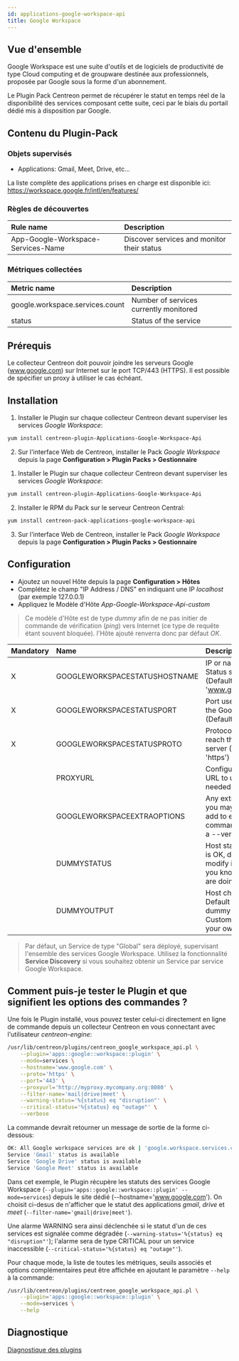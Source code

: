 ```yaml
---
id: applications-google-workspace-api
title: Google Workspace
---
```


## Vue d'ensemble

Google Workspace est une suite d'outils et de logiciels de productivité de type Cloud computing et de groupware destinée aux professionnels, 
proposée par Google sous la forme d'un abonnement.

Le Plugin Pack Centreon permet de récupérer le statut en temps réel de la disponibilité des services composant cette suite,
ceci par le biais du portail dédié mis à disposition par Google.

## Contenu du Plugin-Pack

### Objets supervisés

* Applications: Gmail, Meet, Drive, etc...

La liste complète des applications prises en charge est disponible ici:
https://workspace.google.fr/intl/en/features/

### Règles de découvertes

<!--DOCUSAURUS_CODE_TABS-->

<!--Services-->

| Rule name                          | Description                                |
| :--------------------------------- | :----------------------------------------- |
| App-Google-Workspace-Services-Name | Discover services and monitor their status |

<!--END_DOCUSAURUS_CODE_TABS-->

### Métriques collectées

<!--DOCUSAURUS_CODE_TABS-->

<!--Services-->

| Metric name                     | Description                            |
| :------------------------------ | :------------------------------------- |
| google.workspace.services.count | Number of services currently monitored |
| status                          | Status of the service                  |

<!--END_DOCUSAURUS_CODE_TABS-->

## Prérequis

Le collecteur Centreon doit pouvoir joindre les serveurs Google (www.google.com) sur Internet sur le port TCP/443 (HTTPS).
Il est possible de spécifier un proxy à utiliser le cas échéant.

## Installation

<!--DOCUSAURUS_CODE_TABS-->

<!--Online IMP Licence & IT-100 Editions-->

1. Installer le Plugin sur chaque collecteur Centreon devant superviser les services *Google Workspace*:

```bash
yum install centreon-plugin-Applications-Google-Workspace-Api
```

2. Sur l'interface Web de Centreon, installer le Pack *Google Workspace* depuis la page **Configuration > Plugin Packs > Gestionnaire**

<!--Offline IMP License-->

1. Installer le Plugin sur chaque collecteur Centreon devant superviser les services *Google Workspace*:

```bash
yum install centreon-plugin-Applications-Google-Workspace-Api
```

2. Installer le RPM du Pack sur le serveur Centreon Central:

```bash
yum install centreon-pack-applications-google-workspace-api
```

3. Sur l'interface Web de Centreon, installer le Pack *Google Workspace* depuis la page **Configuration > Plugin Packs > Gestionnaire**

## Configuration

* Ajoutez un nouvel Hôte depuis la page **Configuration > Hôtes**
* Complétez le champ "IP Address / DNS" en indiquant une IP *localhost* (par exemple 127.0.0.1)
* Appliquez le Modèle d'Hôte *App-Google-Workspace-Api-custom*

> Ce modèle d'Hôte est de type *dummy* afin de ne pas initier de commande de vérification (*ping*) vers Internet
> (ce type de requête étant souvent bloquée). l'Hôte ajouté renverra donc par défaut *OK*.

| Mandatory | Name                          | Description                                                                                 |
| :-------- | :---------------------------- | :------------------------------------------------------------------------------------------ |
| X         | GOOGLEWORKSPACESTATUSHOSTNAME | IP or name of the Status server (Default: 'www.google.com')                                 |
| X         | GOOGLEWORKSPACESTATUSPORT     | Port used to reach the Google server (Default: '443')                                       |
| X         | GOOGLEWORKSPACESTATUSPROTO    | Protocol used to reach the Google server (Default: 'https')                                 |
|           | PROXYURL                      | Configure a proxy URL to use if needed                                                      |
|           | GOOGLEWORKSPACEEXTRAOPTIONS   | Any extra option you may want to add to every command\_line (eg. a --verbose flag)          |
|           | DUMMYSTATUS                   | Host state. Default is OK, do not modify it unless you know what you are doing              |
|           | DUMMYOUTPUT                   | Host check output. Default is 'This is a dummy check'. Customize it with your own if needed |

> Par défaut, un Service de type "Global" sera déployé, supervisant l'ensemble des services Google Workspace.
> Utilisez la fonctionnalité **Service Discovery** si vous souhaitez obtenir un Service par service Google Workspace.

## Comment puis-je tester le Plugin et que signifient les options des commandes ?

Une fois le Plugin installé, vous pouvez tester celui-ci directement en ligne de commande
depuis un collecteur Centreon en vous connectant avec l'utilisateur *centreon-engine*:

```bash
/usr/lib/centreon/plugins/centreon_google_workspace_api.pl \
    --plugin='apps::google::workspace::plugin' \
    --mode=services \
    --hostname='www.google.com' \
    --proto='https' \
    --port='443' \
    --proxyurl='http://myproxy.mycompany.org:8080' \
    --filter-name='mail|drive|meet' \
    --warning-status='%{status} eq "disruption"' \
    --critical-status='%{status} eq "outage"' \
    --verbose
```

La commande devrait retourner un message de sortie de la forme ci-dessous:

```bash
OK: All Google workspace services are ok | 'google.workspace.services.count'=3;;;0;
Service 'Gmail' status is available
Service 'Google Drive' status is available
Service 'Google Meet' status is available
```

Dans cet exemple, le Plugin récupère les statuts des services Google Workspace (```--plugin='apps::google::workspace::plugin' --mode=services```)
depuis le site dédié (--hostname='www.google.com'). On choisit ci-desus de n'afficher que le statut des applications *gmail*, *drive* et *meet*
(```--filter-name='gmail|drive|meet'```).

Une alarme WARNING sera ainsi déclenchée si le statut d'un de ces services est signalée comme dégradée (```--warning-status='%{status} eq "disruption"'```);
l'alarme sera de type CRITICAL pour un service inaccessible (```--critical-status='%{status} eq "outage"'```).

Pour chaque mode, la liste de toutes les métriques, seuils associés et options complémentaires peut être affichée 
en ajoutant le paramètre ```--help``` à la commande:

```bash
/usr/lib/centreon/plugins/centreon_google_workspace_api.pl \
    --plugin='apps::google::workspace::plugin' \
    --mode=services \
    --help
```

## Diagnostique

[Diagnostique des plugins](../tutorials/troubleshooting-plugins.html)
